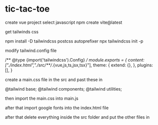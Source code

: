 # tic-tac-toe

create vue project
select javascript
npm create vite@latest

get tailwinds css

npm install -D tailwindcss postcss autoprefixer
npx tailwindcss init -p

modify tailwind.config file

/** @type {import('tailwindcss').Config} */
module.exports = {
  content: ["./index.html","./src/**/*.{vue,js,ts,jsx,tsx}"],
  theme: {
    extend: {},
  },
  plugins: [],
}

create a main.css file in the src and past these in

@tailwind base;
@tailwind components;
@tailwind utilities;

then import the main.css into main.js

after that import google fonts into the index.html file

<link href="https://fonts.googleapis.com/css2?family=Material+Icons+Outlined"
      rel="stylesheet">
      
after that delete everything inside the src folder and put the other files in      
